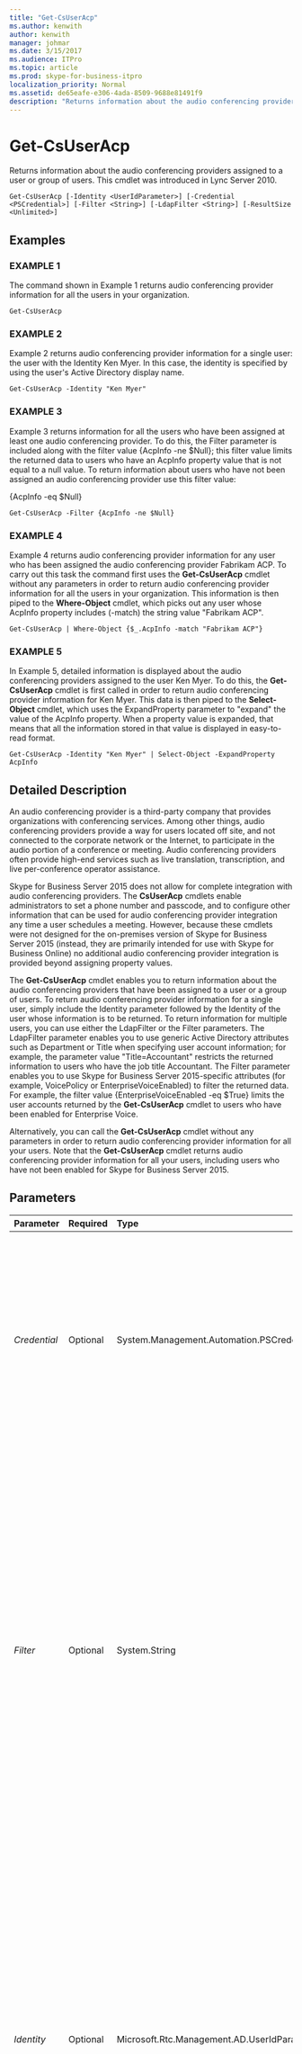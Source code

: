 ```yaml
---
title: "Get-CsUserAcp"
ms.author: kenwith
author: kenwith
manager: johmar
ms.date: 3/15/2017
ms.audience: ITPro
ms.topic: article
ms.prod: skype-for-business-itpro
localization_priority: Normal
ms.assetid: de65eafe-e306-4ada-8509-9688e81491f9
description: "Returns information about the audio conferencing providers assigned to a user or group of users. This cmdlet was introduced in Lync Server 2010."
---
```


# Get-CsUserAcp
 
Returns information about the audio conferencing providers assigned to a user or group of users. This cmdlet was introduced in Lync Server 2010.
  
```
Get-CsUserAcp [-Identity <UserIdParameter>] [-Credential <PSCredential>] [-Filter <String>] [-LdapFilter <String>] [-ResultSize <Unlimited>]

```

## Examples

### EXAMPLE 1

The command shown in Example 1 returns audio conferencing provider information for all the users in your organization.
  
```
Get-CsUserAcp
```

### EXAMPLE 2

Example 2 returns audio conferencing provider information for a single user: the user with the Identity Ken Myer. In this case, the identity is specified by using the user's Active Directory display name.
  
```
Get-CsUserAcp -Identity "Ken Myer"
```

### EXAMPLE 3

Example 3 returns information for all the users who have been assigned at least one audio conferencing provider. To do this, the Filter parameter is included along with the filter value {AcpInfo -ne $Null}; this filter value limits the returned data to users who have an AcpInfo property value that is not equal to a null value. To return information about users who have not been assigned an audio conferencing provider use this filter value:
  
{AcpInfo -eq $Null}
  
```
Get-CsUserAcp -Filter {AcpInfo -ne $Null}
```

### EXAMPLE 4

Example 4 returns audio conferencing provider information for any user who has been assigned the audio conferencing provider Fabrikam ACP. To carry out this task the command first uses the **Get-CsUserAcp** cmdlet without any parameters in order to return audio conferencing provider information for all the users in your organization. This information is then piped to the **Where-Object** cmdlet, which picks out any user whose AcpInfo property includes (-match) the string value "Fabrikam ACP".
  
```
Get-CsUserAcp | Where-Object {$_.AcpInfo -match "Fabrikam ACP"}
```

### EXAMPLE 5

In Example 5, detailed information is displayed about the audio conferencing providers assigned to the user Ken Myer. To do this, the **Get-CsUserAcp** cmdlet is first called in order to return audio conferencing provider information for Ken Myer. This data is then piped to the **Select-Object** cmdlet, which uses the ExpandProperty parameter to "expand" the value of the AcpInfo property. When a property value is expanded, that means that all the information stored in that value is displayed in easy-to-read format.
  
```
Get-CsUserAcp -Identity "Ken Myer" | Select-Object -ExpandProperty AcpInfo
```

## Detailed Description

An audio conferencing provider is a third-party company that provides organizations with conferencing services. Among other things, audio conferencing providers provide a way for users located off site, and not connected to the corporate network or the Internet, to participate in the audio portion of a conference or meeting. Audio conferencing providers often provide high-end services such as live translation, transcription, and live per-conference operator assistance.
  
Skype for Business Server 2015 does not allow for complete integration with audio conferencing providers. The **CsUserAcp** cmdlets enable administrators to set a phone number and passcode, and to configure other information that can be used for audio conferencing provider integration any time a user schedules a meeting. However, because these cmdlets were not designed for the on-premises version of Skype for Business Server 2015 (instead, they are primarily intended for use with Skype for Business Online) no additional audio conferencing provider integration is provided beyond assigning property values.
  
The **Get-CsUserAcp** cmdlet enables you to return information about the audio conferencing providers that have been assigned to a user or a group of users. To return audio conferencing provider information for a single user, simply include the Identity parameter followed by the Identity of the user whose information is to be returned. To return information for multiple users, you can use either the LdapFilter or the Filter parameters. The LdapFilter parameter enables you to use generic Active Directory attributes such as Department or Title when specifying user account information; for example, the parameter value "Title=Accountant" restricts the returned information to users who have the job title Accountant. The Filter parameter enables you to use Skype for Business Server 2015-specific attributes (for example, VoicePolicy or EnterpriseVoiceEnabled) to filter the returned data. For example, the filter value {EnterpriseVoiceEnabled -eq $True} limits the user accounts returned by the **Get-CsUserAcp** cmdlet to users who have been enabled for Enterprise Voice.
  
Alternatively, you can call the **Get-CsUserAcp** cmdlet without any parameters in order to return audio conferencing provider information for all your users. Note that the **Get-CsUserAcp** cmdlet returns audio conferencing provider information for all your users, including users who have not been enabled for Skype for Business Server 2015.
  
## Parameters

|**Parameter**|**Required**|**Type**|**Description**|
|:-----|:-----|:-----|:-----|
| _Credential_ <br/> |Optional  <br/> |System.Management.Automation.PSCredential  <br/> |Enables you to run the **Get-CsUserAcp** cmdlet under alternate credentials. This might be required if the account you used to log on to Windows does not have the necessary privileges required to work with contact objects. <br/> To use the Credential parameter you must first create a PSCredential object using the **Get-Credential** cmdlet. For details, see the **Get-Credential** cmdlet help topic. <br/> |
| _Filter_ <br/> |Optional  <br/> |System.String  <br/> |Enables you to limit the returned data by filtering on attributes specific to Skype for Business Server 2015. For example, you can limit returned data to users who have been assigned a specific voice policy, or users who have not been assigned a specific voice policy.  <br/> The Filter parameter uses the same Windows PowerShell filtering syntax that is used by the **Where-Object** cmdlet. For example, a filter that returns only users who have been enabled for Enterprise Voice would look like this, with EnterpriseVoiceEnabled representing the Active Directory Domain Services attribute, -eq representing the comparison operator (equal to), and $True (a built-in Windows PowerShell variable) representing the filter value: <br/>  `{EnterpriseVoiceEnabled -eq $True}` <br/> |
| _Identity_ <br/> |Optional  <br/> |Microsoft.Rtc.Management.AD.UserIdParameter  <br/> |Indicates the Identity of the user account to be retrieved. You can specify a user's identity using one of four formats: 1) the user's SIP address; 2) the user's user principal name (UPN); 3) the user's domain name and logon name, in the form domain\logon (for example, litwareinc\kenmyer); and, 4) the user's Active Directory Domain Services display name (for example, Ken Myer). You can also references a user account by using the user's Active Directory distinguished name.  <br/> You can use the asterisk (\*) wildcard character when using the Display Name as the user Identity. For example, the Identity "\* Smith" returns all the users with a display name that ends with the string value " Smith".  <br/> |
| _LdapFilter_ <br/> |Optional  <br/> |System.String  <br/> |Enables you to limit the returned data by filtering on generic Active Directory attributes (that is, attributes that are not specific to Skype for Business Server 2015). For example, you can limit returned data to users who work in a specific department, or users who have a specified manager or job title.  <br/> The LdapFilter parameter uses the LDAP query language when creating filters. For example, a filter that returns only users who work in the city of Redmond would look like this: "l=Redmond", with "l" (a lowercase L) representing the Active Directory attribute (locality); "=" representing the comparison operator (equal to); and "Redmond" representing the filter value.  <br/> |
| _ResultSize_ <br/> |Optional  <br/> |Microsoft.Rtc.Management.ADConnect.Core.Unlimited  <br/> |Enables you to limit the number of records returned by a command. For example, to return seven users (regardless of how many users are in your forest) include the ResultSize parameter and set the parameter value to 7. Note that there is no way to guarantee which 7 users will be returned. If you set the ResultSize to 7 but you have only three users in your forest, the command will return those three users, and then complete without error.  <br/> The result size can be set to any whole number between 0 and 2147483647, inclusive. If set to 0 the command will run, but no data will be returned.  <br/> |
   
## Input Types

String. The **Get-CsUserAcp** cmdlet accepts a pipelined string value representing the Identity of a user account that has been enabled for Skype for Business Server 2015.
  
## Return Types

The **Get-CsUserAcp** cmdlet returns instances of the Microsoft.Rtc.Management.ADConnect.Schema.ADUserAcp object.
  
## See also

#### 

[Remove-CsUserAcp](remove-csuseracp.md)
  
[Set-CsUserAcp](set-csuseracp.md)


